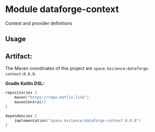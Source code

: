 # Module dataforge-context

Context and provider definitions

## Usage

## Artifact:

The Maven coordinates of this project are `space.kscience:dataforge-context:0.8.0`.

**Gradle Kotlin DSL:**
```kotlin
repositories {
    maven("https://repo.kotlin.link")
    mavenCentral()
}

dependencies {
    implementation("space.kscience:dataforge-context:0.8.0")
}
```
